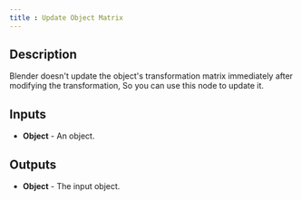 ```yaml
---
title : Update Object Matrix
---
```


## Description

Blender doesn't update the object's transformation matrix immediately
after modifying the transformation, So you can use this node to update
it.

## Inputs

- **Object** - An object.

## Outputs

- **Object** - The input object.
